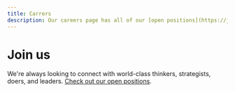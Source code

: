 ```yaml
---
title: Carrers
description: Our careers page has all of our [open positions](https://jobs.lever.co/loadsmart/?department=Engineering)
---
```


# Join us

We're always looking to connect with world-class thinkers, strategists, doers, and leaders. [Check out our open positions](https://jobs.lever.co/loadsmart/?department=Engineering).
